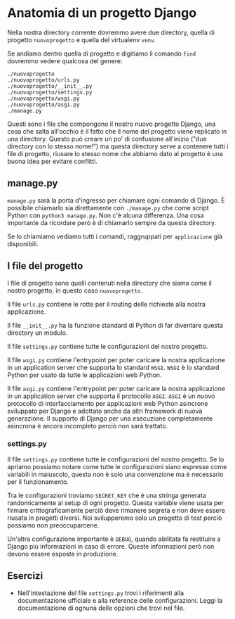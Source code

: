 # Anatomia di un progetto Django

Nella nostra directory corrente dovremmo avere due directory, quella di progetto `nuovoprogetto` e
quella del virtualenv `venv`.

Se andiamo dentro quella di progetto e digitiamo il comando `find` dovremmo vedere qualcosa del genere:

```shell
./nuovoprogetto
./nuovoprogetto/urls.py
./nuovoprogetto/__init__.py
./nuovoprogetto/settings.py
./nuovoprogetto/wsgi.py
./nuovoprogetto/asgi.py
./manage.py
```

Questi sono i file che compongono il nostro nuovo progetto Django, una cosa che salta all'occhio è
il fatto che il nome del progetto viene replicato in una directory. Questo può creare un po' di
confusione all'inizio ("due directory con lo stesso nome!") ma questa directory serve a contenere
tutti i file di progetto, riusare lo stesso nome che abbiamo dato al progetto è una buona idea
per evitare conflitti.

## manage.py

`manage.py` sarà la porta d'ingresso per chiamare ogni comando di Django. È  possibile chiamarlo sia
 direttamente con `./manage.py` che come script Python con `python3 manage.py`. Non c'è alcuna
 differenza. Una cosa importante da ricordare però è di chiamarlo sempre da questa directory.

Se lo chiamiamo vediamo tutti i comandi, raggruppati per `applicazione` già disponibili.

## I file del progetto

I file di progetto sono quelli contenuti nella directory che siama come il nostro progetto, in questo
caso `nuovoprogetto`.

Il file `urls.py` contiene le rotte per il routing delle richieste alla nostra applicazione.

Il file `__init__.py` ha la funzione standard di Python di far diventare questa directory un modulo.

Il file `settings.py` contiene tutte le configurazioni del nostro progetto.

Il file `wsgi.py` contiene l'entrypoint per poter caricare la nostra applicazione in un application
server che supporta lo standard `WSGI`. `WSGI` è lo standard Python per usato da tutte le applicazioni
web Python.

Il file `asgi.py` contiene l'entrypoint per poter caricare la nostra applicazione in un application
server che supporta il protocollo `ASGI`. `ASGI` è un nuovo protocollo di interfacciamento per
applicazioni web Python asincrone sviluppato per Django e adottato anche da altri framework di
nuova generazione. Il supporto di Django per una esecuzione completamente asincrona è ancora incompleto
perciò non sarà trattato.

### settings.py

Il file `settings.py` contiene tutte le configurazioni del nostro progetto. Se lo apriamo possiamo notare
come tutte le configurazioni siano espresse come variabili in maiuscolo, questa non è solo una
convenzione ma è necessario per il funzionamento.

Tra le configurazioni troviamo `SECRET_KEY` che è una stringa generata randomicamente al setup di
ogni progetto. Questa variable viene usata per firmare crittograficamente perciò deve rimanere segreta e
non deve essere riusata in progetti diversi. Noi svilupperemo solo un progetto di test perciò possiamo
non preoccuparcene.

Un'altra configurazione importante è `DEBUG`, quando abilitata fa restituire a Django più informazioni
in caso di errore. Queste informazioni però non devono essere esposte in produzione.

## Esercizi

- Nell'intestazione del file `settings.py` trovi i riferimenti alla documentazione ufficiale e alla
reference delle configurazioni. Leggi la documentazione di ognuna delle opzioni che trovi nel file.
